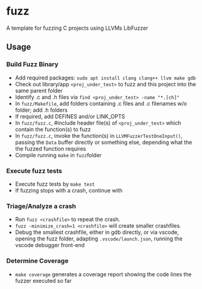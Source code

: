 # fuzz
A template for fuzzing C projects using LLVMs LibFuzzer

## Usage

### Build Fuzz Binary

* Add required packages: `sudo apt install clang clang++ llvm make gdb`
* Check out library/app `<proj_under_test>` to fuzz and this project into the same parent folder
* Identify .c and .h files via `find <proj_under_test> -name "*.[ch]"`
* In `fuzz/Makefile`, add folders containing .c files and .c filenames w/o folder; add .h folders
* If required, add DEFINES and/or LINK_OPTS
* In `fuzz/fuzz.c`, #include header file(s) of `<proj_under_test>` which contain the function(s) to fuzz
* In `fuzz/fuzz.c`, invoke the function(s) in `LLVMFuzzerTestOneInput()`, passing the `Data` buffer directly or something else, depending what the the fuzzed function requires
* Compile running `make` in `fuzz`folder

### Execute fuzz tests

* Execute fuzz tests by `make test`
* If fuzzing stops with a crash, continue with 

### Triage/Analyze a crash

* Run `fuzz <crashfile>` to repeat the crash. 
* `fuzz -minimize_crash=1 <crashfile>` will create smaller crashfiles.
* Debug the smallest crashfile, either in gdb directly, or via vscode, opening the fuzz folder, adapting `.vscode/launch.json`, running the vscode debugger front-end

### Determine Coverage

* `make coverage` generates a coverage report showing the code lines the fuzzer executed so far
